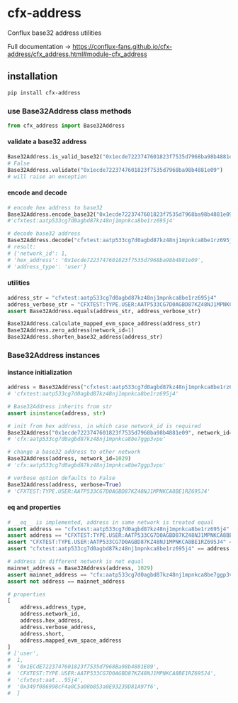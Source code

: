 # cfx-address

Conflux base32 address utilities

Full documentation -> https://conflux-fans.github.io/cfx-address/cfx_address.html#module-cfx_address

## installation

```bash
pip install cfx-address
```

### use Base32Address class methods

```python
from cfx_address import Base32Address
```

#### validate a base32 address
``` python
Base32Address.is_valid_base32("0x1ecde7223747601823f7535d7968ba98b4881e09") 
# False
Base32Address.validate("0x1ecde7223747601823f7535d7968ba98b4881e09")
# will raise an exception
```

#### encode and decode

``` python
# encode hex address to base32
Base32Address.encode_base32("0x1ecde7223747601823f7535d7968ba98b4881e09", network_id=1)
#'cfxtest:aatp533cg7d0agbd87kz48nj1mpnkca8be1rz695j4'

# decode base32 address
Base32Address.decode("cfxtest:aatp533cg7d0agbd87kz48nj1mpnkca8be1rz695j4")
# result:
# {'network_id': 1,
# 'hex_address': '0x1ecde7223747601823f7535d7968ba98b4881e09',
# 'address_type': 'user'}
```

#### utilities

```python
address_str = "cfxtest:aatp533cg7d0agbd87kz48nj1mpnkca8be1rz695j4"
address_verbose_str = "CFXTEST:TYPE.USER:AATP533CG7D0AGBD87KZ48NJ1MPNKCA8BE1RZ695J4"
assert Base32Address.equals(address_str, address_verbose_str)

Base32Address.calculate_mapped_evm_space_address(address_str)
Base32Address.zero_address(network_id=1)
Base32Address.shorten_base32_address(address_str)
```

### Base32Address instances

#### instance initialization

```python
address = Base32Address("cfxtest:aatp533cg7d0agbd87kz48nj1mpnkca8be1rz695j4")
# 'cfxtest:aatp533cg7d0agbd87kz48nj1mpnkca8be1rz695j4'

# Base32Address inherits from str
assert isinstance(address, str)

# init from hex address, in which case network_id is required
Base32Address("0x1ecde7223747601823f7535d7968ba98b4881e09", network_id=1029)
# 'cfx:aatp533cg7d0agbd87kz48nj1mpnkca8be7ggp3vpu'

# change a base32 address to other network
Base32Address(address, network_id=1029)
# 'cfx:aatp533cg7d0agbd87kz48nj1mpnkca8be7ggp3vpu'

# verbose option defaults to False
Base32Address(address, verbose=True)
# 'CFXTEST:TYPE.USER:AATP533CG7D0AGBD87KZ48NJ1MPNKCA8BE1RZ695J4'
```

#### __eq__ and properties

```python
# __eq__ is implemented, address in same network is treated equal
assert address == "cfxtest:aatp533cg7d0agbd87kz48nj1mpnkca8be1rz695j4"
assert address == "CFXTEST:TYPE.USER:AATP533CG7D0AGBD87KZ48NJ1MPNKCA8BE1RZ695J4"
assert "CFXTEST:TYPE.USER:AATP533CG7D0AGBD87KZ48NJ1MPNKCA8BE1RZ695J4" == address
assert "cfxtest:aatp533cg7d0agbd87kz48nj1mpnkca8be1rz695j4" == address

# address in different network is not equal
mainnet_address = Base32Address(address, 1029)
assert mainnet_address == "cfx:aatp533cg7d0agbd87kz48nj1mpnkca8be7ggp3vpu"
assert not address == mainnet_address

# properties
[
    address.address_type,
    address.network_id,
    address.hex_address,
    address.verbose_address,
    address.short,
    address.mapped_evm_space_address
]
# ['user',
#  1,
#  '0x1ECdE7223747601823f7535d7968Ba98b4881E09',
#  'CFXTEST:TYPE.USER:AATP533CG7D0AGBD87KZ48NJ1MPNKCA8BE1RZ695J4',
#  'cfxtest:aat...95j4',
#  '0x349f086998cF4a0C5a00b853a0E93239D81A97f6',
#  ]
```
